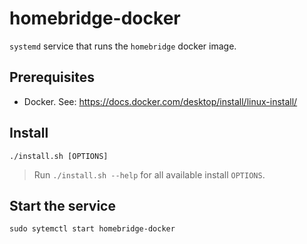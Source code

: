 # homebridge-docker

`systemd` service that runs the `homebridge` docker image.

## Prerequisites

* Docker. See: <https://docs.docker.com/desktop/install/linux-install/>

## Install

```text
./install.sh [OPTIONS]
```

> Run `./install.sh --help` for all available install `OPTIONS`.

## Start the service

```shell
sudo sytemctl start homebridge-docker
